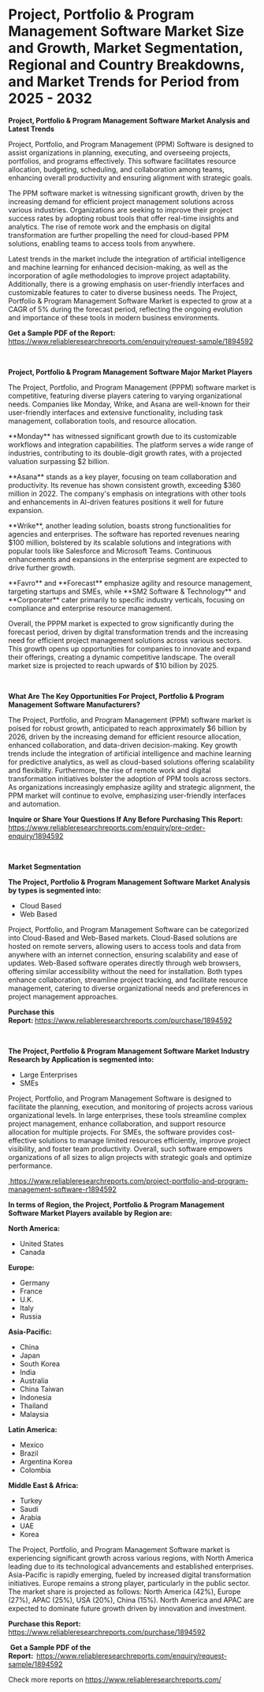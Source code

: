 <p><h1>Project, Portfolio & Program Management Software Market Size and Growth, Market Segmentation, Regional and Country Breakdowns, and Market Trends for Period from 2025 -  2032</h1></p><p><strong>Project, Portfolio & Program Management Software Market Analysis and Latest Trends</strong></p>
<p><p>Project, Portfolio, and Program Management (PPM) Software is designed to assist organizations in planning, executing, and overseeing projects, portfolios, and programs effectively. This software facilitates resource allocation, budgeting, scheduling, and collaboration among teams, enhancing overall productivity and ensuring alignment with strategic goals.</p><p>The PPM software market is witnessing significant growth, driven by the increasing demand for efficient project management solutions across various industries. Organizations are seeking to improve their project success rates by adopting robust tools that offer real-time insights and analytics. The rise of remote work and the emphasis on digital transformation are further propelling the need for cloud-based PPM solutions, enabling teams to access tools from anywhere.</p><p>Latest trends in the market include the integration of artificial intelligence and machine learning for enhanced decision-making, as well as the incorporation of agile methodologies to improve project adaptability. Additionally, there is a growing emphasis on user-friendly interfaces and customizable features to cater to diverse business needs. The Project, Portfolio & Program Management Software Market is expected to grow at a CAGR of 5% during the forecast period, reflecting the ongoing evolution and importance of these tools in modern business environments.</p></p>
<p><strong>Get a Sample PDF of the Report:&nbsp;</strong> <a href="https://www.reliableresearchreports.com/enquiry/request-sample/1894592?utm_campaign=2219&utm_medium=2&utm_source=Github&utm_content=ia&utm_term=28032025&utm_id=project-portfolio-program-management-software">https://www.reliableresearchreports.com/enquiry/request-sample/1894592</a></p>
<p>&nbsp;</p>
<p><strong>Project, Portfolio & Program Management Software Major Market Players</strong></p>
<p><p>The Project, Portfolio, and Program Management (PPPM) software market is competitive, featuring diverse players catering to varying organizational needs. Companies like Monday, Wrike, and Asana are well-known for their user-friendly interfaces and extensive functionality, including task management, collaboration tools, and resource allocation.</p><p>**Monday** has witnessed significant growth due to its customizable workflows and integration capabilities. The platform serves a wide range of industries, contributing to its double-digit growth rates, with a projected valuation surpassing $2 billion.</p><p>**Asana** stands as a key player, focusing on team collaboration and productivity. Its revenue has shown consistent growth, exceeding $360 million in 2022. The company's emphasis on integrations with other tools and enhancements in AI-driven features positions it well for future expansion.</p><p>**Wrike**, another leading solution, boasts strong functionalities for agencies and enterprises. The software has reported revenues nearing $100 million, bolstered by its scalable solutions and integrations with popular tools like Salesforce and Microsoft Teams. Continuous enhancements and expansions in the enterprise segment are expected to drive further growth.</p><p>**Favro** and **Forecast** emphasize agility and resource management, targeting startups and SMEs, while **SM2 Software & Technology** and **Corporater** cater primarily to specific industry verticals, focusing on compliance and enterprise resource management. </p><p>Overall, the PPPM market is expected to grow significantly during the forecast period, driven by digital transformation trends and the increasing need for efficient project management solutions across various sectors. This growth opens up opportunities for companies to innovate and expand their offerings, creating a dynamic competitive landscape. The overall market size is projected to reach upwards of $10 billion by 2025.</p></p>
<p>&nbsp;</p>
<p><strong>What Are The Key Opportunities For Project, Portfolio & Program Management Software Manufacturers?</strong></p>
<p><p>The Project, Portfolio, and Program Management (PPM) software market is poised for robust growth, anticipated to reach approximately $6 billion by 2026, driven by the increasing demand for efficient resource allocation, enhanced collaboration, and data-driven decision-making. Key growth trends include the integration of artificial intelligence and machine learning for predictive analytics, as well as cloud-based solutions offering scalability and flexibility. Furthermore, the rise of remote work and digital transformation initiatives bolster the adoption of PPM tools across sectors. As organizations increasingly emphasize agility and strategic alignment, the PPM market will continue to evolve, emphasizing user-friendly interfaces and automation.</p></p>
<p><strong>Inquire or Share Your Questions If Any Before Purchasing This Report:</strong> <a href="https://www.reliableresearchreports.com/enquiry/pre-order-enquiry/1894592?utm_campaign=2219&utm_medium=2&utm_source=Github&utm_content=ia&utm_term=28032025&utm_id=project-portfolio-program-management-software">https://www.reliableresearchreports.com/enquiry/pre-order-enquiry/1894592</a></p>
<p>&nbsp;</p>
<p><strong>Market Segmentation</strong></p>
<p><strong>The Project, Portfolio & Program Management Software Market Analysis by types is segmented into:</strong></p>
<p><ul><li>Cloud Based</li><li>Web Based</li></ul></p>
<p><p>Project, Portfolio, and Program Management Software can be categorized into Cloud-Based and Web-Based markets. Cloud-Based solutions are hosted on remote servers, allowing users to access tools and data from anywhere with an internet connection, ensuring scalability and ease of updates. Web-Based software operates directly through web browsers, offering similar accessibility without the need for installation. Both types enhance collaboration, streamline project tracking, and facilitate resource management, catering to diverse organizational needs and preferences in project management approaches.</p></p>
<p><strong>Purchase this Report:&nbsp;</strong><a href="https://www.reliableresearchreports.com/purchase/1894592?utm_campaign=2219&utm_medium=2&utm_source=Github&utm_content=ia&utm_term=28032025&utm_id=project-portfolio-program-management-software">https://www.reliableresearchreports.com/purchase/1894592</a></p>
<p>&nbsp;</p>
<p><strong>The Project, Portfolio & Program Management Software Market Industry Research by Application is segmented into:</strong></p>
<p><ul><li>Large Enterprises</li><li>SMEs</li></ul></p>
<p><p>Project, Portfolio, and Program Management Software is designed to facilitate the planning, execution, and monitoring of projects across various organizational levels. In large enterprises, these tools streamline complex project management, enhance collaboration, and support resource allocation for multiple projects. For SMEs, the software provides cost-effective solutions to manage limited resources efficiently, improve project visibility, and foster team productivity. Overall, such software empowers organizations of all sizes to align projects with strategic goals and optimize performance.</p></p>
<p><a href="https://www.reliableresearchreports.com/project-portfolio-and-program-management-software-r1894592?utm_campaign=2219&utm_medium=2&utm_source=Github&utm_content=ia&utm_term=28032025&utm_id=project-portfolio-program-management-software">&nbsp;https://www.reliableresearchreports.com/project-portfolio-and-program-management-software-r1894592</a></p>
<p><strong>In terms of Region, the Project, Portfolio & Program Management Software Market Players available by Region are:</strong></p>
<p>
    <p> <strong> North America: </strong>
        <ul>
            <li>United States</li>
            <li>Canada</li>
        </ul>
        </p> 
    <p> <strong> Europe: </strong>
        <ul>
            <li>Germany</li>
            <li>France</li>
            <li>U.K.</li>
            <li>Italy</li>
            <li>Russia</li>
        </ul>
        </p> 
    <p> <strong> Asia-Pacific: </strong>
        <ul>
            <li>China</li>
            <li>Japan</li>
            <li>South Korea</li>
            <li>India</li>
            <li>Australia</li>
            <li>China Taiwan</li>
            <li>Indonesia</li>
            <li>Thailand</li>
            <li>Malaysia</li>
        </ul>
        </p> 
    <p> <strong> Latin America: </strong>
        <ul>
            <li>Mexico</li>
            <li>Brazil</li>
            <li>Argentina Korea</li>
            <li>Colombia</li>
        </ul>
        </p> 
    <p> <strong> Middle East & Africa: </strong>
        <ul>
            <li>Turkey</li>
            <li>Saudi</li>
            <li>Arabia</li>
            <li>UAE</li>
            <li>Korea</li>
        </ul>
    </p>
    </p>
<p><p>The Project, Portfolio, and Program Management Software market is experiencing significant growth across various regions, with North America leading due to its technological advancements and established enterprises. Asia-Pacific is rapidly emerging, fueled by increased digital transformation initiatives. Europe remains a strong player, particularly in the public sector. The market share is projected as follows: North America (42%), Europe (27%), APAC (25%), USA (20%), China (15%). North America and APAC are expected to dominate future growth driven by innovation and investment.</p></p>
<p><strong>Purchase this Report: </strong><a href="https://www.reliableresearchreports.com/purchase/1894592?utm_campaign=2219&utm_medium=2&utm_source=Github&utm_content=ia&utm_term=28032025&utm_id=project-portfolio-program-management-software">https://www.reliableresearchreports.com/purchase/1894592</a></p>
<p>&nbsp;<strong>Get a Sample PDF of the Report:&nbsp;&nbsp;</strong><a href="https://www.reliableresearchreports.com/enquiry/request-sample/1894592?utm_campaign=2219&utm_medium=2&utm_source=Github&utm_content=ia&utm_term=28032025&utm_id=project-portfolio-program-management-software">https://www.reliableresearchreports.com/enquiry/request-sample/1894592</a></p>
<p><strong></strong></p>
<p>Check more reports on <a href="https://www.reliableresearchreports.com/?utm_campaign=2219&utm_medium=2&utm_source=Github&utm_content=ia&utm_term=28032025&utm_id=project-portfolio-program-management-software">https://www.reliableresearchreports.com/</a></p>